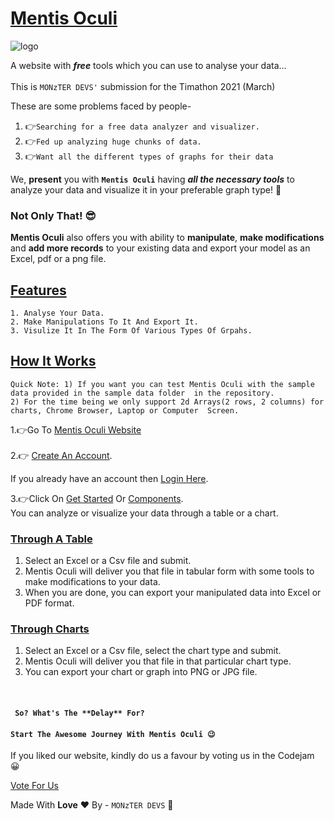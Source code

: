 # [Mentis Oculi](https://mentis-oculi.herokuapp.com/ "Your Data Visualizer")

![logo](https://user-images.githubusercontent.com/75211281/112755216-5cb81d80-8ffd-11eb-81bf-f0195650cf9d.png)

A website with **_free_** tools which you can use to analyse your data...<br><br>
This is ``MONzTER DEVS'`` submission for the Timathon 2021 (March)

These are some problems faced by people-

1. 👉`Searching for a free data analyzer and visualizer.`
2. 👉`Fed up analyzing huge chunks of data.`
3. 👉`Want all the different types of graphs for their data`

We, **present** you with **``Mentis Oculi``** having _**all the necessary tools**_ to analyze your data and visualize it
in your preferable graph type! 🧐 <br>

### Not Only That!    😎<br>

**Mentis Oculi** also offers you with ability to **manipulate**, **make modifications** and **add more records** to your
existing data and export your model as an Excel, pdf or a png file.<br>

## [Features](http://127.0.0.1:8000/components/)

    1. Analyse Your Data. 
    2. Make Manipulations To It And Export It.
    3. Visulize It In The Form Of Various Types Of Grpahs.

## [How It Works]()
``Quick Note: 1) If you want you can test Mentis Oculi with the sample data provided in the sample data folder 
in the repository.``<br>
``2) For the time being we only support 2d Arrays(2 rows, 2 columns) for charts, Chrome Browser, Laptop or Computer 
Screen.``<br>

1.👉Go To [Mentis Oculi Website](https://mentis-oculi.herokuapp.com/, "Your Data Visualizer")<br><br>
2.👉 [Create An Account](https://mentis-oculi.herokuapp.com/#registerFormDiv, "Register").<br>

 If you already have an account then [Login Here](https://mentis-oculi.herokuapp.com/#loginFormDiv, "Login").<br>

3.👉Click On [Get Started](https://mentis-oculi.herokuapp.com/components/)
   Or [Components](https://mentis-oculi.herokuapp.com/components/).
<br> You can analyze or visualize your data through a table or a chart.<br>
### [Through A Table](https://mentis-oculi.herokuapp.com/components/tables/)
1. Select an Excel or a Csv file and submit.
2. Mentis Oculi will deliver you that file in tabular form with some tools to make modifications to your data.
3. When you are done, you can export your manipulated data into Excel or PDF format.

### [Through Charts](https://mentis-oculi.herokuapp.com/components/charts/)
1. Select an Excel or a Csv file, select the chart type and submit.
2. Mentis Oculi will deliver you that file in that particular chart type.
3. You can export your chart or graph into PNG or JPG file.
<br>
   
#### `` So? What's The **Delay** For?``

#### `` Start The Awesome Journey With Mentis Oculi 😉 ``<br>

If you liked our website, kindly do us a favour by voting us in the Codejam 😀 <br>

[Vote For Us]()

Made With **Love** ❤️ By - ``MONzTER DEVS`` 🙂
